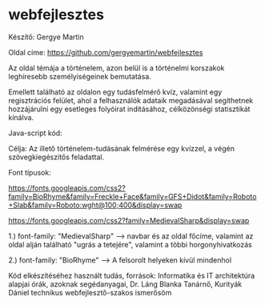 # webfejlesztes
Készítő: Gergye Martin

Oldal címe: https://github.com/gergyemartin/webfejlesztes

Az oldal témája a történelem, azon belül is a történelmi korszakok leghíresebb személyiségeinek bemutatása.

Emellett található az oldalon egy tudásfelmérő kvíz, valamint egy regisztrációs felület, ahol a felhasználók adataik megadásával segíthetnek hozzájárulni egy esetleges folyóirat indításához, célközönségi statisztikát kínálva.

Java-script kód: 

Célja: Az illető történelem-tudásának felmérése egy kvízzel, a végén szövegkiegészítős feladattal.

Font típusok:

https://fonts.googleapis.com/css2?family=BioRhyme&family=Freckle+Face&family=GFS+Didot&family=Roboto+Slab&family=Roboto:wght@100;400&display=swap

https://fonts.googleapis.com/css2?family=MedievalSharp&display=swap

1.) font-family: "MedievalSharp" --> navbar és az oldal főcíme, valamint az oldal alján található "ugrás a tetejére", valamint a többi horgonyhivatkozás

2.) font-family: "BioRhyme" --> A felsorolt helyeken kívül mindenhol

Kód elkészítéséhez használt tudás, források: Informatika és IT architektúra alapjai órák, azoknak segédanyagai, Dr. Láng Blanka Tanárnő, Kurityák Dániel technikus webfejlesztő-szakos ismerősöm
